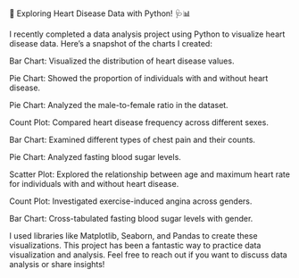 🚀 Exploring Heart Disease Data with Python! 🩺📊

I recently completed a data analysis project using Python to visualize heart disease data. Here’s a snapshot of the charts I created:

Bar Chart: Visualized the distribution of heart disease values.

Pie Chart: Showed the proportion of individuals with and without heart disease.

Pie Chart: Analyzed the male-to-female ratio in the dataset.

Count Plot: Compared heart disease frequency across different sexes.

Bar Chart: Examined different types of chest pain and their counts.

Pie Chart: Analyzed fasting blood sugar levels.

Scatter Plot: Explored the relationship between age and maximum heart rate for individuals with and without heart disease.

Count Plot: Investigated exercise-induced angina across genders.

Bar Chart: Cross-tabulated fasting blood sugar levels with gender.

I used libraries like Matplotlib, Seaborn, and Pandas to create these visualizations. This project has been a fantastic way to practice data visualization and analysis. Feel free to reach out if you want to discuss data analysis or share insights!
